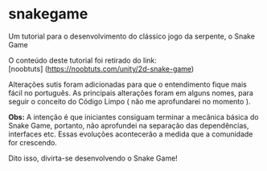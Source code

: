 # snakegame
Um tutorial para o desenvolvimento do clássico jogo da serpente, o Snake Game

O conteúdo deste tutorial foi retirado do link:<br/>
[noobtuts] (https://noobtuts.com/unity/2d-snake-game) <br/>

Alterações sutis foram adicionadas para que o entendimento fique mais fácil no português.
As principais alterações foram em alguns nomes, para seguir o conceito do Código Limpo ( não me aprofundarei no momento ).

<b>Obs:</b> A intenção é que iniciantes consiguam terminar a mecânica básica do Snake Game, portanto, não aprofundei na separação das dependências, interfaces etc.
Essas evoluções acontecerão a medida que a comunidade for crescendo.

Dito isso, divirta-se desenvolvendo o Snake Game!

